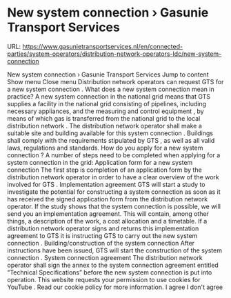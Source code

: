 # New system connection › Gasunie Transport Services

URL: https://www.gasunietransportservices.nl/en/connected-parties/system-operators/distribution-network-operators-ldc/new-system-connection

New system connection › Gasunie Transport Services
Jump to content
Show menu
Close menu
Distribution network
operators can request
GTS
for a new
system connection
.
What does a new
system connection
mean in practice?
A new
system connection
in the
national grid
means that
GTS
supplies a facility in the
national grid
consisting of pipelines, including necessary appliances, and the
measuring and control equipment
, by means of which
gas
is transferred from the
national grid
to the local
distribution network
.
The
distribution network
operator shall make a suitable site and building available for this
system connection
. Buildings shall comply with the requirements stipulated by
GTS
, as well as all valid laws, regulations and standards.
How do you apply for a new
system connection
?
A number of steps need to be completed when applying for a
system connection
in the grid:
Application form for a new
system connection
The first step is completion of an application form by the
distribution network
operator      in order to have a clear overview of the work involved for
GTS
.
Implementation agreement
GTS
will start a study to investigate the potential for constructing a
system connection
as soon as it has received the signed application form      from the
distribution network
operator. If the study shows that the
system connection
is      possible, we will send you an implementation agreement. This will contain,      among other things, a description of the work, a cost allocation and a      timetable. If a
distribution network
operator signs and returns this      implementation agreement to
GTS
it is instructing
GTS
to carry out the new
system connection
.
Building/construction of the
system connection
After instructions have been issued,
GTS
will start the construction of      the
system connection
.
System
connection agreement
The
distribution network
operator shall sign the annex to the
system
connection agreement
entitled “Technical Specifications” before the new
system connection
is put into operation.
This website requests your permission to use cookies for
YouTube
. Read our
cookie policy
for more information.
I agree
I don't agree